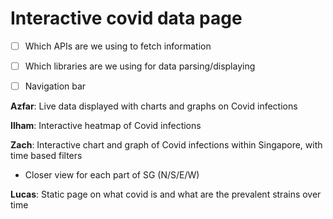 # Interactive covid data page

-   [ ] Which APIs are we using to fetch information
-   [ ] Which libraries are we using for data parsing/displaying

-   [ ] Navigation bar

**Azfar**: Live data displayed with charts and graphs on Covid infections

**Ilham**: Interactive heatmap of Covid infections

**Zach**: Interactive chart and graph of Covid infections within Singapore, with time based
filters

-   Closer view for each part of SG (N/S/E/W)

**Lucas**: Static page on what covid is and what are the prevalent strains over time
